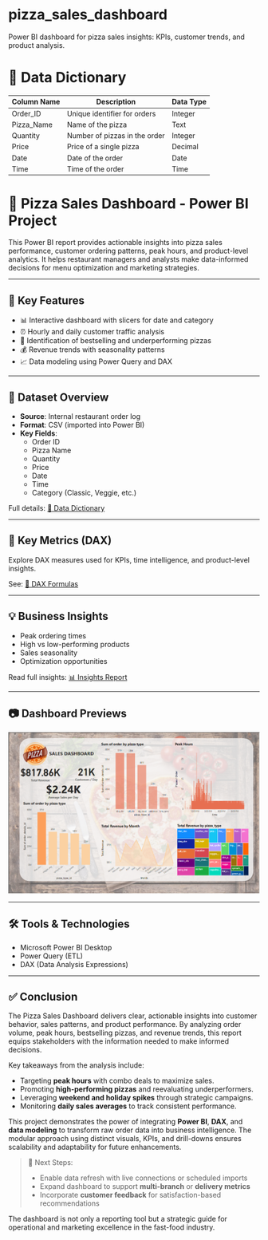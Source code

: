 # pizza_sales_dashboard
Power BI dashboard for pizza sales insights: KPIs, customer trends, and product analysis.


# 📘 Data Dictionary

| Column Name  | Description                    | Data Type |
|--------------|--------------------------------|-----------|
| Order_ID     | Unique identifier for orders   | Integer   |
| Pizza_Name   | Name of the pizza              | Text      |
| Quantity     | Number of pizzas in the order  | Integer   |
| Price        | Price of a single pizza        | Decimal   |
| Date         | Date of the order              | Date      |
| Time         | Time of the order              | Time      |

# 🍕 Pizza Sales Dashboard - Power BI Project

This Power BI report provides actionable insights into pizza sales performance, customer ordering patterns, peak hours, and product-level analytics. It helps restaurant managers and analysts make data-informed decisions for menu optimization and marketing strategies.

---

## 🚀 Key Features

- 📊 Interactive dashboard with slicers for date and category
- ⏰ Hourly and daily customer traffic analysis
- 🍕 Identification of bestselling and underperforming pizzas
- 💰 Revenue trends with seasonality patterns
- 📈 Data modeling using Power Query and DAX

---

## 📁 Dataset Overview

- **Source**: Internal restaurant order log
- **Format**: CSV (imported into Power BI)
- **Key Fields**:
  - Order ID
  - Pizza Name
  - Quantity
  - Price
  - Date
  - Time
  - Category (Classic, Veggie, etc.)

Full details: [📘 Data Dictionary](https://github.com/Oacquah31/pizza_sales_dashboard/blob/main/Pizza%2BPlace%2BSales.zip)

---

## 🔢 Key Metrics (DAX)

Explore DAX measures used for KPIs, time intelligence, and product-level insights.

See: [📐 DAX Formulas](https://github.com/Oacquah31/pizza_sales_dashboard/commit/2d7181dd004763c9bf51d474c63a770c879c55db)

---

## 💡 Business Insights

- Peak ordering times
- High vs low-performing products
- Sales seasonality
- Optimization opportunities

Read full insights: [📊 Insights Report](https://github.com/Oacquah31/pizza_sales_dashboard/blob/main/docs/insights_report.md)

---

## 📷 Dashboard Previews


![Dashboard](https://github.com/Oacquah31/pizza_sales_dashboard/blob/main/Screenshot%202025-06-17%20024908.png)  


---

## 🛠 Tools & Technologies

- Microsoft Power BI Desktop
- Power Query (ETL)
- DAX (Data Analysis Expressions)
  

---
## ✅ Conclusion

The Pizza Sales Dashboard delivers clear, actionable insights into customer behavior, sales patterns, and product performance. By analyzing order volume, peak hours, bestselling pizzas, and revenue trends, this report equips stakeholders with the information needed to make informed decisions.

Key takeaways from the analysis include:
- Targeting **peak hours** with combo deals to maximize sales.
- Promoting **high-performing pizzas** and reevaluating underperformers.
- Leveraging **weekend and holiday spikes** through strategic campaigns.
- Monitoring **daily sales averages** to track consistent performance.

This project demonstrates the power of integrating **Power BI**, **DAX**, and **data modeling** to transform raw order data into business intelligence. The modular approach using distinct visuals, KPIs, and drill-downs ensures scalability and adaptability for future enhancements.

> 📌 Next Steps:
> - Enable data refresh with live connections or scheduled imports
> - Expand dashboard to support **multi-branch** or **delivery metrics**
> - Incorporate **customer feedback** for satisfaction-based recommendations

The dashboard is not only a reporting tool but a strategic guide for operational and marketing excellence in the fast-food industry.
